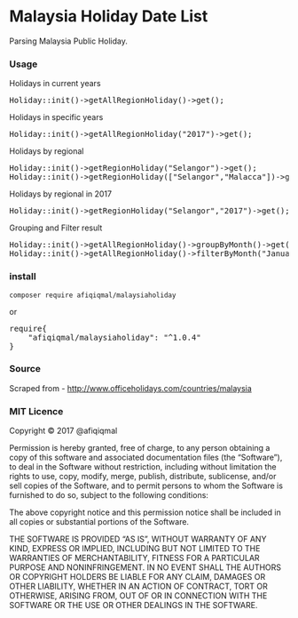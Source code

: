 <meta http-equiv="Content-Type" content="text/html; charset=utf-8" />
<meta http-equiv="Content-Type" content="text/html; charset=ISO-8859-1">
<meta name="description" content="Parsing Malaysia Public Holiday into JSON">
<link rel="author" href="https://www.facebook.com/zeroone93">

# Malaysia Holiday Date List
Parsing Malaysia Public Holiday.


### Usage

Holidays in current years

<pre>
Holiday::init()->getAllRegionHoliday()->get();
</pre>

Holidays in specific years

<pre>
Holiday::init()->getAllRegionHoliday("2017")->get();
</pre>

Holidays by regional

<pre>
Holiday::init()->getRegionHoliday("Selangor")->get();
Holiday::init()->getRegionHoliday(["Selangor","Malacca"])->get();
</pre>

Holidays by regional in 2017

<pre>
Holiday::init()->getRegionHoliday("Selangor","2017")->get();
</pre>


Grouping and Filter result

<pre>
Holiday::init()->getAllRegionHoliday()->groupByMonth()->get();
Holiday::init()->getAllRegionHoliday()->filterByMonth("January")->get();  //date('F')
</pre>


### install

`composer require afiqiqmal/malaysiaholiday`

or 

<pre>
require{
	"afiqiqmal/malaysiaholiday": "^1.0.4"
}
</pre>


### Source
Scraped from - http://www.officeholidays.com/countries/malaysia

### MIT Licence

Copyright © 2017 @afiqiqmal

Permission is hereby granted, free of charge, to any person
obtaining a copy of this software and associated documentation
files (the “Software”), to deal in the Software without
restriction, including without limitation the rights to use,
copy, modify, merge, publish, distribute, sublicense, and/or sell
copies of the Software, and to permit persons to whom the
Software is furnished to do so, subject to the following
conditions:

The above copyright notice and this permission notice shall be
included in all copies or substantial portions of the Software.

THE SOFTWARE IS PROVIDED “AS IS”, WITHOUT WARRANTY OF ANY KIND,
EXPRESS OR IMPLIED, INCLUDING BUT NOT LIMITED TO THE WARRANTIES
OF MERCHANTABILITY, FITNESS FOR A PARTICULAR PURPOSE AND
NONINFRINGEMENT. IN NO EVENT SHALL THE AUTHORS OR COPYRIGHT
HOLDERS BE LIABLE FOR ANY CLAIM, DAMAGES OR OTHER LIABILITY,
WHETHER IN AN ACTION OF CONTRACT, TORT OR OTHERWISE, ARISING
FROM, OUT OF OR IN CONNECTION WITH THE SOFTWARE OR THE USE OR
OTHER DEALINGS IN THE SOFTWARE.
